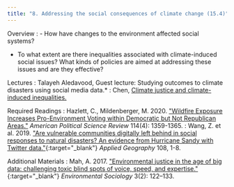 ```yaml
---
title: "8. Addressing the social consequences of climate change (15.4)"
---
```


Overview
: - How have changes to the environment affected social systems? 
  - To what extent are there inequalities associated with climate-induced social issues? What kinds of policies are aimed at addressing these issues and are they effective?

Lectures
: Talayeh Aledavood, Guest lecture: Studying outcomes to climate disasters using social media data.*
: Chen, [Climate justice and climate-induced inequalities.](#)

Required Readings
: Hazlett, C., Mildenberger, M. 2020. ["Wildfire Exposure Increases Pro-Environment Voting within Democratic but Not Republican Areas."](https://doi.org/10.1017/S0003055420000441) _American Political Science Review_ 114(4): 1359-1365.
: Wang, Z. et al. 2019. ["Are vulnerable communities digitally left behind in social responses to natural disasters? An evidence from Hurricane Sandy with Twitter data."](https://doi.org/10.1016/j.apgeog.2019.05.001){:target="_blank"} _Applied Geography_ 108, 1-8.

Additional Materials
: Mah, A. 2017. ["Environmental justice in the age of big data: challenging toxic blind spots of voice, speed, and expertise."](https://doi.org/10.1080/23251042.2016.1220849){:target="_blank"} _Environmental Sociology_ 3(2): 122–133.